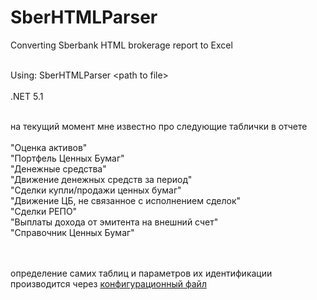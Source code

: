 # SberHTMLParser
Converting Sberbank HTML brokerage report to Excel

<br>Using: SberHTMLParser &#60;path to file>
<br><br>.NET 5.1

<br>на текущий момент мне известно про следующие таблички в отчете
<br>
<br>"Оценка активов"
<br>"Портфель Ценных Бумаг"
<br>"Денежные средства"
<br>"Движение денежных средств за период"
<br>"Сделки купли/продажи ценных бумаг"
<br>"Движение ЦБ, не связанное с исполнением сделок"
<br>"Сделки РЕПО"
<br>"Выплаты дохода от эмитента на внешний счет"
<br>"Справочник Ценных Бумаг"

<br><br>определение самих таблиц и параметров их идентификации производится через <a href="https://github.com/PeterKirillow/SberHTMLParser/blob/master/App.config">конфигурационный файл</a>

